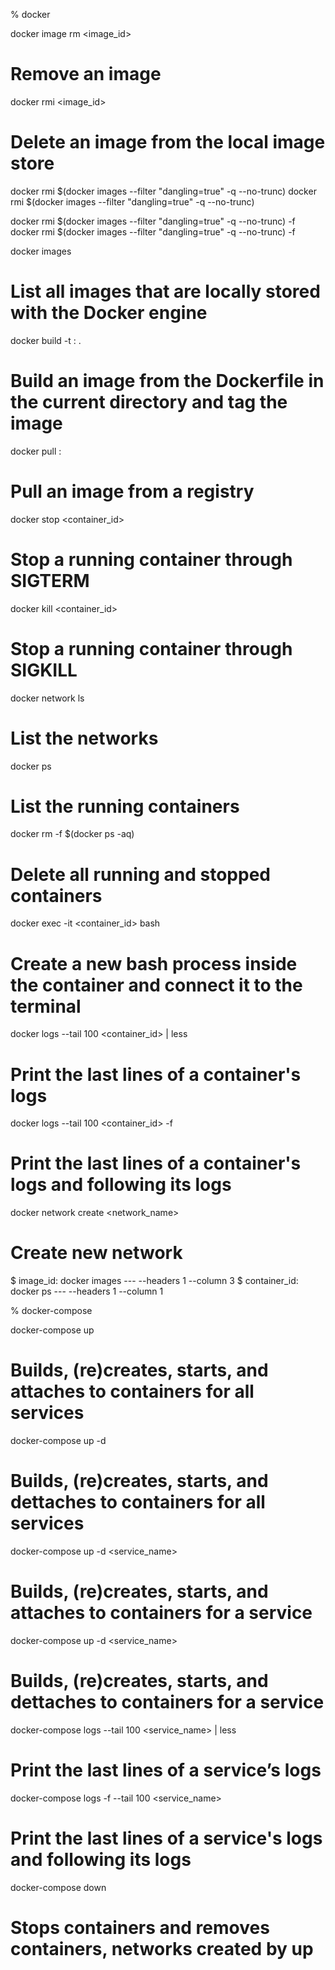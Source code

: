 % docker

docker image rm <image_id>
# Remove an image

docker rmi <image_id>
# Delete an image from the local image store

docker rmi $(docker images --filter "dangling=true" -q --no-trunc)
docker rmi $(docker images --filter "dangling=true" -q --no-trunc)

docker rmi $(docker images --filter "dangling=true" -q --no-trunc) -f
docker rmi $(docker images --filter "dangling=true" -q --no-trunc) -f

docker images
# List all images that are locally stored with the Docker engine

docker build -t <image>:<version> .
# Build an image from the Dockerfile in the current directory and tag the image

docker pull <image>:<version>
# Pull an image from a registry

docker stop <container_id>
# Stop a running container through SIGTERM

docker kill <container_id>
# Stop a running container through SIGKILL

docker network ls
# List the networks

docker ps
# List the running containers

docker rm -f $(docker ps -aq)
# Delete all running and stopped containers

docker exec -it <container_id> bash
# Create a new bash process inside the container and connect it to the terminal

docker logs --tail 100 <container_id> | less
# Print the last lines of a container's logs

docker logs --tail 100 <container_id> -f
# Print the last lines of a container's logs and following its logs

docker network create <network_name>
# Create new network

$ image_id: docker images --- --headers 1 --column 3
$ container_id: docker ps --- --headers 1 --column 1



% docker-compose

docker-compose up
# Builds, (re)creates, starts, and attaches to containers for all services

docker-compose up -d
# Builds, (re)creates, starts, and dettaches to containers for all services

docker-compose up -d <service_name>
# Builds, (re)creates, starts, and attaches to containers for a service

docker-compose up -d <service_name>
# Builds, (re)creates, starts, and dettaches to containers for a service

docker-compose logs --tail 100 <service_name> | less
# Print the last lines of a service’s logs

docker-compose logs -f --tail 100 <service_name>
# Print the last lines of a service's logs and following its logs

docker-compose down
# Stops containers and removes containers, networks created by up

